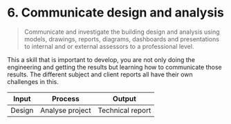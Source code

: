 # 6. Communicate design and analysis
> Communicate and investigate the building design and analysis using models, drawings, reports, diagrams, dashboards and presentations to internal and or external assessors to a professional level.

This a skill that is important to develop, you are not only doing the engineering and getting the results but learning how to communicate those results. The different subject and client reports all have their own challenges in this.

| Input | Process | Output |
|-------|---------|--------|
| Design   | Analyse project      | Technical report      |
